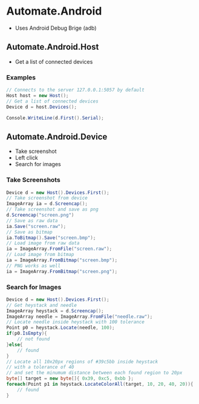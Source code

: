 # Automate.Android
- Uses Android Debug Brige (adb)

## Automate.Android.Host
- Get a list of connected devices

### Examples
~~~cs
// Connects to the server 127.0.0.1:5057 by default
Host host = new Host();
// Get a list of connected devices
Device d = host.Devices();

Console.WriteLine(d.First().Serial);
~~~


## Automate.Android.Device
- Take screenshot
- Left click
- Search for images

### Take Screenshots
~~~cs
Device d = new Host().Devices.First();
// Take screenshot from device
ImageArray ia = d.Screencap();
// Take screenshot and save as png
d.Screencap("screen.png")
// Save as raw data
ia.Save("screen.raw");
// Save as bitmap
ia.ToBitmap().Save("screen.bmp");
// Load image from raw data
ia = ImageArray.FromFile("screen.raw");
// Load image from bitmap
ia = ImageArray.FromBitmap("screen.bmp");
// PNG works as well
ia = ImageArray.FromBitmap("screen.png");
~~~

### Search for Images
~~~cs
Device d = new Host().Devices.First();
// Get heystack and needle
ImageArray heystack = d.Screencap();
ImageArray needle = ImageArray.FromFile("needle.raw");
// Locate needle inside heystack with 100 tolerance
Point p0 = heystack.Locate(needle, 100);
if(p0.IsEmpty){
	// not found
}else{
	// found
}
// Locate all 10x20px regions of #39c5bb inside heystack
// with a tolerance of 40
// and set the minumum distance between each found region to 20px
byte[] target = new byte[]{ 0x39, 0xc5, 0xbb };
foreach(Point p1 in heystack.LocateColorAll(target, 10, 20, 40, 20)){
	// found
}
~~~

